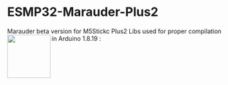# ESMP32-Marauder-Plus2
Marauder beta version for M5Stickc Plus2
Libs used for proper compilation in Arduino 1.8.19 :
<img align="left" width="100" height="100" src="https://github.com/kazz2020/ESMP32-Marauder-Plus2/assets/44699964/71be08bc-b81b-42f7-a8ca-4e092748cf65">
